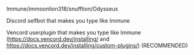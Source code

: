 Immune/immoonlion318/snufflion/Odysseus


Discord selfbot that makes you type like Immune

Vencord userplugin that makes you type like Immune (https://docs.vencord.dev/installing/ and https://docs.vencord.dev/installing/custom-plugins/) (RECOMMENDED)
